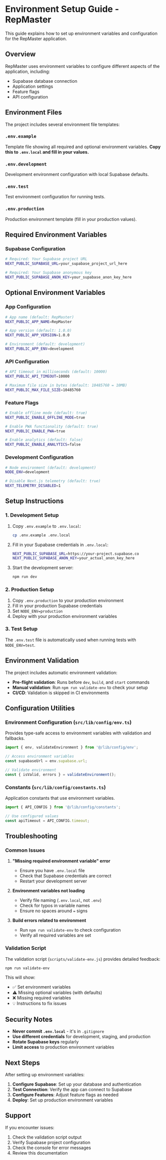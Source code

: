 # Environment Setup Guide - RepMaster

This guide explains how to set up environment variables and configuration for the RepMaster application.

## Overview

RepMaster uses environment variables to configure different aspects of the application, including:
- Supabase database connection
- Application settings
- Feature flags
- API configuration

## Environment Files

The project includes several environment file templates:

### `.env.example`
Template file showing all required and optional environment variables. **Copy this to `.env.local` and fill in your values.**

### `.env.development`
Development environment configuration with local Supabase defaults.

### `.env.test`
Test environment configuration for running tests.

### `.env.production`
Production environment template (fill in your production values).

## Required Environment Variables

### Supabase Configuration
```bash
# Required: Your Supabase project URL
NEXT_PUBLIC_SUPABASE_URL=your_supabase_project_url_here

# Required: Your Supabase anonymous key
NEXT_PUBLIC_SUPABASE_ANON_KEY=your_supabase_anon_key_here
```

## Optional Environment Variables

### App Configuration
```bash
# App name (default: RepMaster)
NEXT_PUBLIC_APP_NAME=RepMaster

# App version (default: 1.0.0)
NEXT_PUBLIC_APP_VERSION=1.0.0

# Environment (default: development)
NEXT_PUBLIC_APP_ENV=development
```

### API Configuration
```bash
# API timeout in milliseconds (default: 10000)
NEXT_PUBLIC_API_TIMEOUT=10000

# Maximum file size in bytes (default: 10485760 = 10MB)
NEXT_PUBLIC_MAX_FILE_SIZE=10485760
```

### Feature Flags
```bash
# Enable offline mode (default: true)
NEXT_PUBLIC_ENABLE_OFFLINE_MODE=true

# Enable PWA functionality (default: true)
NEXT_PUBLIC_ENABLE_PWA=true

# Enable analytics (default: false)
NEXT_PUBLIC_ENABLE_ANALYTICS=false
```

### Development Configuration
```bash
# Node environment (default: development)
NODE_ENV=development

# Disable Next.js telemetry (default: true)
NEXT_TELEMETRY_DISABLED=1
```

## Setup Instructions

### 1. Development Setup
1. Copy `.env.example` to `.env.local`:
   ```bash
   cp .env.example .env.local
   ```

2. Fill in your Supabase credentials in `.env.local`:
   ```bash
   NEXT_PUBLIC_SUPABASE_URL=https://your-project.supabase.co
   NEXT_PUBLIC_SUPABASE_ANON_KEY=your_actual_anon_key_here
   ```

3. Start the development server:
   ```bash
   npm run dev
   ```

### 2. Production Setup
1. Copy `.env.production` to your production environment
2. Fill in your production Supabase credentials
3. Set `NODE_ENV=production`
4. Deploy with your production environment variables

### 3. Test Setup
The `.env.test` file is automatically used when running tests with `NODE_ENV=test`.

## Environment Validation

The project includes automatic environment validation:

- **Pre-flight validation**: Runs before `dev`, `build`, and `start` commands
- **Manual validation**: Run `npm run validate-env` to check your setup
- **CI/CD**: Validation is skipped in CI environments

## Configuration Utilities

### Environment Configuration (`src/lib/config/env.ts`)
Provides type-safe access to environment variables with validation and fallbacks.

```typescript
import { env, validateEnvironment } from '@/lib/config/env';

// Access environment variables
const supabaseUrl = env.supabase.url;

// Validate environment
const { isValid, errors } = validateEnvironment();
```

### Constants (`src/lib/config/constants.ts`)
Application constants that use environment variables.

```typescript
import { API_CONFIG } from '@/lib/config/constants';

// Use configured values
const apiTimeout = API_CONFIG.timeout;
```

## Troubleshooting

### Common Issues

1. **"Missing required environment variable" error**
   - Ensure you have `.env.local` file
   - Check that Supabase credentials are correct
   - Restart your development server

2. **Environment variables not loading**
   - Verify file naming (`.env.local`, not `.env`)
   - Check for typos in variable names
   - Ensure no spaces around `=` signs

3. **Build errors related to environment**
   - Run `npm run validate-env` to check configuration
   - Verify all required variables are set

### Validation Script

The validation script (`scripts/validate-env.js`) provides detailed feedback:
```bash
npm run validate-env
```

This will show:
- ✅ Set environment variables
- ⚠️ Missing optional variables (with defaults)
- ❌ Missing required variables
- 💡 Instructions to fix issues

## Security Notes

- **Never commit `.env.local`** - it's in `.gitignore`
- **Use different credentials** for development, staging, and production
- **Rotate Supabase keys** regularly
- **Limit access** to production environment variables

## Next Steps

After setting up environment variables:

1. **Configure Supabase**: Set up your database and authentication
2. **Test Connection**: Verify the app can connect to Supabase
3. **Configure Features**: Adjust feature flags as needed
4. **Deploy**: Set up production environment variables

## Support

If you encounter issues:
1. Check the validation script output
2. Verify Supabase project configuration
3. Check the console for error messages
4. Review this documentation

